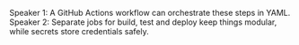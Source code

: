 Speaker 1: A GitHub Actions workflow can orchestrate these steps in YAML.
Speaker 2: Separate jobs for build, test and deploy keep things modular, while secrets store credentials safely.
